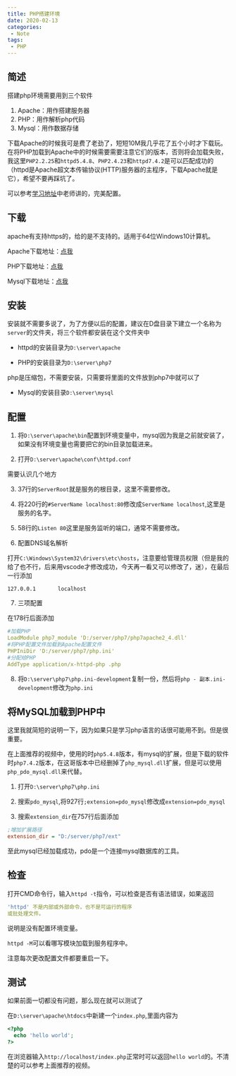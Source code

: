 ```yaml
---
title: PHP搭建环境
date: 2020-02-13
categories:
 - Note
tags:
 - PHP
---
```

## 简述

搭建php环境需要用到三个软件

1. Apache：用作搭建服务器
2. PHP：用作解析php代码
3. Mysql：用作数据存储

下载Apache的时候我可是费了老劲了，短短10M我几乎花了五个小时才下载玩。在将PHP加载到Apache中的时候需要需要注意它们的版本，否则将会加载失败，我这里`PHP2.2.25`和`httpd5.4.8`、`PHP2.4.23`和`httpd7.4.2`是可以匹配成功的（httpd是Apache超文本传输协议(HTTP)服务器的主程序，下载Apache就是它），希望不要再踩坑了。

可以参考[学习地址](https://www.bilibili.com/video/av12863134)中老师讲的，完美配置。

## 下载

apache有支持https的，给的是不支持的。适用于64位Windows10计算机。

Apache下载地址：[点我](https://www.lanzous.com/i9g049i)

PHP下载地址：[点我](https://www.lanzous.com/i9ahfbc)

Mysql下载地址：[点我](https://www.lanzous.com/i93viof)

## 安装

安装就不需要多说了，为了方便以后的配置，建议在D盘目录下建立一个名称为`server`的文件夹，将三个软件都安装在这个文件夹中

+ httpd的安装目录为`D:\server\apache`

+ PHP的安装目录为`D:\server\php7`

php是压缩包，不需要安装，只需要将里面的文件放到php7中就可以了

+ Mysql的安装目录`D:\server\mysql`

## 配置

1. 将`D:\server\apache\bin`配置到环境变量中，mysql因为我是之前就安装了，如果没有环境变量也需要把它的bin目录加载进来。

2. 打开`D:\server\apache\conf\httpd.conf`

需要认识几个地方

3. 37行的`ServerRoot`就是服务的根目录，这里不需要修改。

4. 将220行的`#ServerName localhost:80`修改成`ServerName localhost`,这里是服务的名字。

5. 58行的`Listen 80`这里是服务监听的端口，通常不需要修改。

6. 配置DNS域名解析

打开`C:\Windows\System32\drivers\etc\hosts`，注意要给管理员权限（但是我的给了也不行，后来用vscode才修改成功，今天再一看又可以修改了，迷），在最后一行添加

`127.0.0.1       localhost`

7. 三项配置

在178行后面添加

```yaml
#加载PHP
LoadModule php7_module 'D:/server/php7/php7apache2_4.dll'
#将PHP配置文件加载到Apache配置文件
PHPIniDir 'D:/server/php7/php.ini'
#分配给PHP
AddType application/x-httpd-php .php
```

8. 将`D:\server\php7\php.ini-development`复制一份，然后将`php - 副本.ini-development`修改为`php.ini`

## 将MySQL加载到PHP中

这里我就简短的说明一下，因为如果只是学习php语言的话很可能用不到。但是很重要。

在上面推荐的视频中，使用的时`php5.4.8`版本，有mysql的扩展，但是下载的软件时`php7.4.2`版本，在这哥版本中已经删掉了`php_mysql.dll`扩展，但是可以使用`php_pdo_mysql.dll`来代替。

1. 打开`D:\server\php7\php.ini`

2. 搜索`pdo_mysql`,将927行`;extension=pdo_mysql`修改成`extension=pdo_mysql`

3. 搜索`extension_dir`在757行后面添加

```ini
;增加扩展路径
extension_dir = "D:/server/php7/ext"
```

至此mysql已经加载成功，pdo是一个连接mysql数据库的工具。

## 检查

打开CMD命令行，输入`httpd -t`指令，可以检查是否有语法错误，如果返回

```yaml
'httpd' 不是内部或外部命令，也不是可运行的程序
或批处理文件。
```

说明是没有配置环境变量。

`httpd -M`可以看哪写模块加载到服务程序中。

注意每次更改配置文件都要重启一下。

## 测试

如果前面一切都没有问题，那么现在就可以测试了

在`D:\server\apache\htdocs`中新建一个`index.php`,里面内容为

```php
<?php
  echo 'hello world';
?>
```

在浏览器输入`http://localhost/index.php`正常时可以返回`hello world`的。不清楚的可以参考上面推荐的视频。
